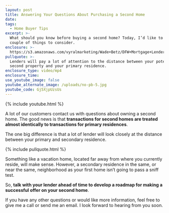 ```yaml
---
layout: post
title: Answering Your Questions About Purchasing a Second Home
date:
tags:
  - Home Buyer Tips
excerpt: >-
  What should you know before buying a second home? Today, I’d like to go over a
  couple of things to consider.
enclosure: >-
  https://s3.amazonaws.com/vyralmarketing/Wade+Betz/DFW+Mortgage+Lender-+Answering+Your+Questions+About+Purchasing+a+Second+Home.mp4
pullquote: >-
  Lenders will pay a lot of attention to the distance between your potential
  second property and your primary residence.
enclosure_type: video/mp4
enclosure_time:
use_youtube_image: false
youtube_alternate_image: /uploads/no-pb-5.jpg
youtube_code: Gj5XjpUzsUs
---
```



{% include youtube.html %}

A lot of our customers contact us with questions about owning a second home. The good news is that **transactions for second homes are treated almost identically to transactions for primary residences**.

The one big difference is that a lot of lender will look closely at the distance between your primary and secondary residence.

{% include pullquote.html %}

Something like a vacation home, located far away from where you currently reside, will make sense. However, a secondary residence in the same, or near the same, neighborhood as your first home isn’t going to pass a sniff test.

So, **talk with your lender ahead of time to develop a roadmap for making a successful offer on your second home**.

If you have any other questions or would like more information, feel free to give me a call or send me an email. I look forward to hearing from you soon.